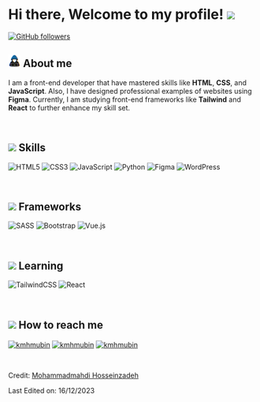# Hi there, Welcome to my profile! <img src="https://media.giphy.com/media/hvRJCLFzcasrR4ia7z/giphy.gif" width="25px">
[![GitHub followers](https://img.shields.io/github/followers/mmhosseinzadeh9190.svg?style=social&label=Follow)](https://github.com/mmhosseinzadeh9190?tab=followers)

## <picture><img src="https://github.com/0xAbdulKhalid/0xAbdulKhalid/raw/main/assets/mdImages/about_me.gif" width="25px"></picture> About me
I am a front-end developer that have mastered skills like **HTML**, **CSS**, and **JavaScript**. Also, I have designed professional examples of websites using **Figma**. Currently, I am studying front-end frameworks like **Tailwind** and **React** to further enhance my skill set.

<br>

## <picture><img src="https://media2.giphy.com/media/QssGEmpkyEOhBCb7e1/giphy.gif?cid=ecf05e47a0n3gi1bfqntqmob8g9aid1oyj2wr3ds3mg700bl&rid=giphy.gif" width ="25"></picture> Skills
![HTML5](https://img.shields.io/badge/html5-%23E34F26.svg?style=for-the-badge&logo=html5&logoColor=white)
![CSS3](https://img.shields.io/badge/css3-%231572B6.svg?style=for-the-badge&logo=css3&logoColor=white)
![JavaScript](https://img.shields.io/badge/JavaScript%20-%23F7DF1E.svg?style=for-the-badge&logo=javascript&logoColor=black)
![Python](https://img.shields.io/badge/python-3670A0?style=for-the-badge&logo=python&logoColor=ffdd54)
![Figma](https://img.shields.io/badge/figma-%23F24E1E.svg?style=for-the-badge&logo=figma&logoColor=white)
![WordPress](https://img.shields.io/badge/WordPress-%23117AC9.svg?style=for-the-badge&logo=WordPress&logoColor=white)

<br>

## <picture><img src="https://media.giphy.com/media/ObNTw8Uzwy6KQ/giphy.gif" width="25px"></picture> Frameworks
![SASS](https://img.shields.io/badge/SASS-hotpink.svg?style=for-the-badge&logo=SASS&logoColor=white)
![Bootstrap](https://img.shields.io/badge/bootstrap-%23563D7C.svg?style=for-the-badge&logo=bootstrap&logoColor=white)
![Vue.js](https://img.shields.io/badge/vuejs-%2335495e.svg?style=for-the-badge&logo=vuedotjs&logoColor=%234FC08D)

<br>

## <picture><img src="https://user-images.githubusercontent.com/5679180/79618120-0daffb80-80be-11ea-819e-d2b0fa904d07.gif" width="25px"></picture> Learning
![TailwindCSS](https://img.shields.io/badge/tailwindcss-%2338B2AC.svg?style=for-the-badge&logo=tailwind-css&logoColor=white)
![React](https://img.shields.io/badge/react-%2320232a.svg?style=for-the-badge&logo=react&logoColor=%2361DAFB) 

<br>

## <picture><img src="https://media.giphy.com/media/hS3IR40sIwRl6zUyrQ/giphy.gif" width="30"></picture> How to reach me
<a href="https://linkedin.com/in/kmhmubin" target="blank"><img align="center" src="https://github.com/kmhmubin/kmhmubin/blob/master/assets/linkedin.svg" alt="kmhmubin" height="30" width="30" /></a>
<a href="https://twitter.com/kmhmubin" target="blank"><img align="center" src="https://github.com/kmhmubin/kmhmubin/blob/master/assets/twitter.svg" alt="kmhmubin" height="30" width="30" /></a>
<a href="https://fb.com/kmhmubin" target="blank"><img align="center" src="https://github.com/kmhmubin/kmhmubin/blob/master/assets/facebook.svg" alt="kmhmubin" height="30" width="30" /></a>

<br>

Credit: [Mohammadmahdi Hosseinzadeh](https://github.com/mmhosseinzadeh9190)

Last Edited on: 16/12/2023

<!-- <picture><img src="https://media.giphy.com/media/O51MQ3DduOcGW6ofR3/giphy.gif" width="20"></img></picture>-->

<!--
**mmhosseinzadeh9190/mmhosseinzadeh9190** is a ✨ _special_ ✨ repository because its `README.md` (this file) appears on your GitHub profile.

- 🔭 I’m currently working on ...
- 🌱 I’m currently learning ...
- 👯 I’m looking to collaborate on ...
- 🤔 I’m looking for help with ...
- 💬 Ask me about ...
- 📫 How to reach me: ...
- 😄 Pronouns: ...
- ⚡ Fun fact: ...
-->
